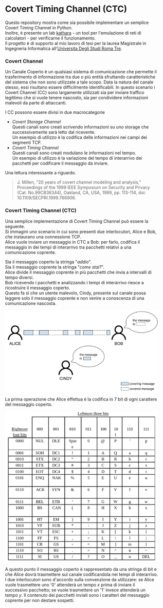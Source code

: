 # Covert Timing Channel (CTC)

Questo repository mostra come sia possibile implementare un semplice Covert Timing Channel in Python. <br>
Inoltre, è presente un lab [kathara](https://www.kathara.org) - un tool per l'emulazione di reti di calcolatori - per verificarne il funzionamento. <br>
Il progetto è di supporto al mio lavoro di tesi per la laurea Magistrale in Ingegneria Informatica all'[Universita Degli Studi Roma Tre](https://www.uniroma3.it/).

### Covert Channel
Un Canale Coperto è un qualsiasi sistema di comunicazione che permette il trasferimento di informazione tra due o più entità sfruttando caratteristiche del sistema che non sono utilizzate a tale scopo. Data la natura del canale stesso, essi risultano essere difficilmente identificabili. In questo scenario i Covert Channel (CC) sono largamente utilizzati sia per inviare traffico legittimo che si vuole tenere nascosto, sia per condividere informazioni malevoli da parte di attaccanti.

I CC possono essere divisi in due macrocategorie

- _Covert Storage Channel_ <br>
Questi canali sono creati scrivendo informazioni su uno storage che successivamente sarà letto dal ricevente. <br>
Un esempio di utilizzo è la codifica delle informazioni nei campi dei segmenti TCP.
- _Covert Timing Channel_ <br>
Questi canali sono creati modulano le informazioni nel tempo. <br>
Un esempio di utilizzo è la variazione del tempo di interarrivo dei pacchetti per codificare il messaggio da inviare.

Una lettura interessante a riguardo. <br>
> J. Millen, "20 years of covert channel modeling and analysis," Proceedings of the 1999 IEEE Symposium on Security and Privacy (Cat. No.99CB36344), Oakland, CA, USA, 1999, pp. 113-114, doi: 10.1109/SECPRI.1999.766906.


### Covert Timing Channel (CTC)
Una semplice implementazione di Covert Timing Channel può essere la seguente. <br>
Si immagini uno scenario in cui sono presenti due interlocutori, Alice e Bob, che instaurano una connessione TCP. <br>
Alice vuole inviare un messaggio in CTC a Bob: per farlo, codifica il messaggio in dei tempi di interarrivo tra pacchetti relativi a una comunicazione coprente.

Sia il messaggio coperto la stringa "*addio*". <br>
Sia il messaggio coprente la stringa "*come stai?*". <br>
Alice divide il messaggio coprente in più pacchetti che invia a intervalli di tempo diversi. <br>
Bob ricevendo i pacchetti e analizzando i tempi di interarrivo riesce a ricostruire il messaggio coperto. <br>
Questo fa sì che un utente malevolo, Cindy, presente sul canale possa leggere solo il messaggio coprente e non venire a conoscenza di una comunicazione nascosta.  

<div align="center">
<img src="https://github.com/mariocuomo/covert-timing-channel/blob/main/imgs/ctc-schema.png">
</div>

La prima operazione che Alice effettua è la codifica in 7 bit di ogni carattere del messaggio coperto. <br>
<div align="center">
<img src="https://github.com/mariocuomo/covert-timing-channel/blob/main/imgs/7bitascii.png">
</div>

A questo punto il messaggio coperto è rappresentato da una stringa di bit e che Alice dovrà trasmettere sul canale codificandola nei tempi di interarrivo. <br>
I due interlocutori sono d'accordo sulla convenzione da utilizzare: se Alice vuole trasmettere uno '0' attenderà un tempo _x_ prima di inviare il successivo pacchetto; se vuole trasmettere un '1' invece attenderà un tempo _y_. Il contenuto dei pacchetti inviati sono i caratteri del messaggio coprente per non destare sospetti. <br>



